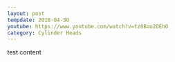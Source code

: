 ```yaml
---
layout: post
tempdate: 2018-04-30
youtube: https://www.youtube.com/watch?v=tz8Bau2DEh0
category: Cylinder Heads
---
```

test content
